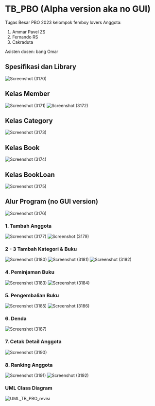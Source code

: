 # TB_PBO (Alpha version aka no GUI)
Tugas Besar PBO 2023 kelompok femboy lovers
Anggota:
1. Ammar Pavel ZS
2. Fernando RS
3. Cakraduta

Asisten dosen: bang Omar

## Spesifikasi dan Library
![Screenshot (3170)](https://github.com/ammarpvl29/TB_PBO/assets/123556107/f7d2d35e-8ab8-4a30-966b-347f5ec8830b)

## Kelas Member
![Screenshot (3171)](https://github.com/ammarpvl29/TB_PBO/assets/123556107/2b3540a2-0d15-471d-9928-83aeb38a245c)
![Screenshot (3172)](https://github.com/ammarpvl29/TB_PBO/assets/123556107/3a0f0c01-a68a-4a20-a538-3ec5698f608c)

## Kelas Category
![Screenshot (3173)](https://github.com/ammarpvl29/TB_PBO/assets/123556107/22174521-a9ab-4f49-b3c3-830d48bb29e1)

## Kelas Book
![Screenshot (3174)](https://github.com/ammarpvl29/TB_PBO/assets/123556107/5e79d641-1a6a-4817-acbe-9593ac7aed79)

## Kelas BookLoan
![Screenshot (3175)](https://github.com/ammarpvl29/TB_PBO/assets/123556107/5c61b1b8-212c-4a96-84c8-25410f5d964b)

## Alur Program (no GUI version)
![Screenshot (3176)](https://github.com/ammarpvl29/TB_PBO/assets/123556107/fbe8558e-9eea-4fa4-929d-2f4eee0c4307)

### 1. Tambah Anggota
![Screenshot (3177)](https://github.com/ammarpvl29/TB_PBO/assets/123556107/29101ca1-6948-4fcf-b685-12f31552bb23)
![Screenshot (3179)](https://github.com/ammarpvl29/TB_PBO/assets/123556107/c7611b0c-8411-4e55-81e9-cd7c73d80c68)

### 2 - 3 Tambah Kategori & Buku
![Screenshot (3180)](https://github.com/ammarpvl29/TB_PBO/assets/123556107/db6fc761-23a5-49dd-b92a-d2bb5fac6082)
![Screenshot (3181)](https://github.com/ammarpvl29/TB_PBO/assets/123556107/e7540813-62bf-4f6a-86af-c146db2f3892)
![Screenshot (3182)](https://github.com/ammarpvl29/TB_PBO/assets/123556107/8e0709d0-a8ac-437b-9ba5-1d4cb95003b4)

### 4. Peminjaman Buku
![Screenshot (3183)](https://github.com/ammarpvl29/TB_PBO/assets/123556107/71acecc7-c8ab-4c77-b3c9-e5fe9d8f9004)
![Screenshot (3184)](https://github.com/ammarpvl29/TB_PBO/assets/123556107/bde5a367-8b89-4b01-8c19-cd0f0322f627)

### 5. Pengembalian Buku
![Screenshot (3185)](https://github.com/ammarpvl29/TB_PBO/assets/123556107/19161871-63d5-4a29-9dc4-6c27c1770e29)
![Screenshot (3186)](https://github.com/ammarpvl29/TB_PBO/assets/123556107/0ca7a566-0081-4651-b664-0043facf3afb)

### 6. Denda
![Screenshot (3187)](https://github.com/ammarpvl29/TB_PBO/assets/123556107/d7733e12-7ce6-40b3-9162-969443b62eae)

### 7. Cetak Detail Anggota
![Screenshot (3190)](https://github.com/ammarpvl29/TB_PBO/assets/123556107/370e1e05-8d2f-44d7-868d-2596ae2c74c1)

### 8. Ranking Anggota
![Screenshot (3191)](https://github.com/ammarpvl29/TB_PBO/assets/123556107/fae1b24c-38ae-4c2d-99ed-26c31ed26e5e)
![Screenshot (3192)](https://github.com/ammarpvl29/TB_PBO/assets/123556107/8061565e-12b5-4f65-893d-b19551ce43f7)

### UML Class Diagram
![UML_TB_PBO_revisi](https://github.com/ammarpvl29/TB_PBO/assets/123556107/8895dab0-0e93-431f-b331-0e8b2bd7439b)
